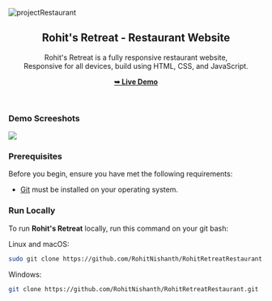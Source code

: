![projectRestaurant](https://github.com/user-attachments/assets/3951d598-25fb-4ff7-9c55-0366c3e203c3)<div align="center">
  

  <h2 align="center">Rohit's Retreat - Restaurant Website</h2>

  Rohit's Retreat is a fully responsive restaurant website, <br />Responsive for all devices, build using HTML, CSS, and JavaScript.

  <a href="rohitnishanth.github.io/RohitRetreatRestaurant/"><strong>➥ Live Demo</strong></a>

</div>

<br />

### Demo Screeshots

![](file:///Users/rohitmac/Downloads/projectRestaurant.jpg")

### Prerequisites

Before you begin, ensure you have met the following requirements:

* [Git](https://git-scm.com/downloads "Download Git") must be installed on your operating system.

### Run Locally

To run **Rohit's Retreat** locally, run this command on your git bash:

Linux and macOS:

```bash
sudo git clone https://github.com/RohitNishanth/RohitRetreatRestaurant.git
```

Windows:

```bash
git clone https://github.com/RohitNishanth/RohitRetreatRestaurant.git
```
